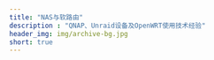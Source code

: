 ```yaml
---
title: "NAS与软路由"
description : "QNAP、Unraid设备及OpenWRT使用技术经验"
header_img: img/archive-bg.jpg
short: true
---
```

